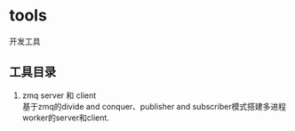 # tools
开发工具

## 工具目录
1. zmq server 和 client\
  基于zmq的divide and conquer、publisher and subscriber模式搭建多进程worker的server和client. 
